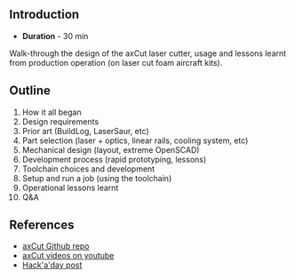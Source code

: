## Introduction

* **Duration** - 30 min

Walk-through the design of the axCut laser cutter, usage and lessons learnt from production operation (on laser cut foam aircraft kits).

## Outline

1. How it all began
2. Design requirements
3. Prior art (BuildLog, LaserSaur, etc)
4. Part selection (laser + optics, linear rails, cooling system, etc)
5. Mechanical design (layout, extreme OpenSCAD)
6. Development process (rapid prototyping, lessons)
7. Toolchain choices and development
8. Setup and run a job (using the toolchain)
9. Operational lessons learnt
10. Q&A

## References

* [axCut Github repo](https://github.com/Axford/axCut)
* [axCut videos on youtube](http://youtu.be/Plz4lfKEu-Q?list=UUeu1FeCzFXfNYYMqFcKwptg)
* [Hack'a'day post](http://hackaday.com/2014/01/16/axcut-an-open-source-laser-cutter/)
